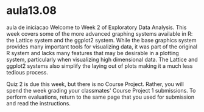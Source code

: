 aula13.08
=========

aula de iniciacao
Welcome to Week 2 of Exploratory Data Analysis. This week covers some of the more advanced graphing systems available in R: the Lattice system and the ggplot2 system. While the base graphics system provides many important tools for visualizing data, it was part of the original R system and lacks many features that may be desirable in a plotting system, particularly when visualizing high dimensional data. The Lattice and ggplot2 systems also simplify the laying out of plots making it a much less tedious process.

Quiz 2 is due this week, but there is no Course Project. Rather, you will spend the week grading your classmates' Course Project 1 submissions. To perform evaluations, return to the same page that you used for submission and read the instructions.
